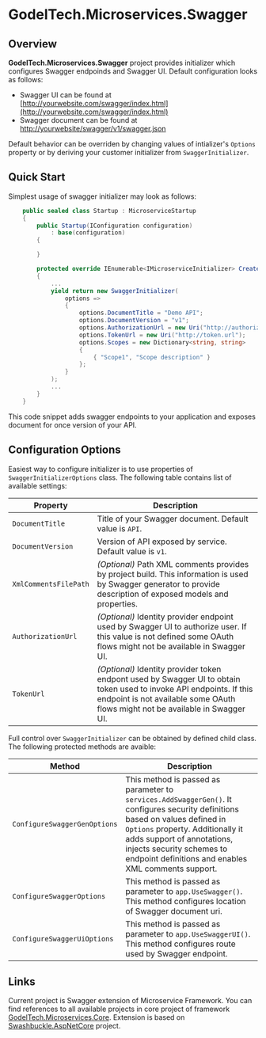 # GodelTech.Microservices.Swagger 
## Overview

**GodelTech.Microservices.Swagger** project provides initializer which configures Swagger endpoinds and Swagger UI. Default configuration looks as follows:

* Swagger UI can be found at [http://yourwebsite.com/swagger/index.html](http://yourwebsite.com/swagger/index.html)
* Swagger document can be found at [http://yourwebsite/swagger/v1/swagger.json](http://yourwebsite/swagger/v1/swagger.json)
  
Default behavior can be overriden by changing values of intializer's `Options` property or by deriving your customer initializer from `SwaggerInitializer`.

## Quick Start

Simplest usage of swagger initializer may look as follows:

```c#
    public sealed class Startup : MicroserviceStartup
    {
        public Startup(IConfiguration configuration)
            : base(configuration)
        {

        }

        protected override IEnumerable<IMicroserviceInitializer> CreateInitializers()
        {
            ...
            yield return new SwaggerInitializer(
                options =>
                {
                    options.DocumentTitle = "Demo API";
                    options.DocumentVersion = "v1";
                    options.AuthorizationUrl = new Uri("http://authorize.url");
                    options.TokenUrl = new Uri("http://token.url");
                    options.Scopes = new Dictionary<string, string>
                    {
                        { "Scope1", "Scope description" }
                    };
                }
            );
            ...
        }
    }
```
This code snippet adds swagger endpoints to your application and exposes document for once version of your API.

## Configuration Options

Easiest way to configure initializer is to use properties of `SwaggerInitializerOptions` class. The following table contains list of available settings:

| Property | Description |
|---|---|
| `DocumentTitle` | Title of your Swagger document. Default value is `API`. |
| `DocumentVersion` | Version of API exposed by service. Default value is `v1`. |
| `XmlCommentsFilePath` | *(Optional)* Path XML comments provides by project build. This information is used by Swagger generator to provide description of exposed models and properties. |
| `AuthorizationUrl` | *(Optional)* Identity provider endpoint used by Swagger UI to authorize user. If this value is not defined some OAuth flows might not be available in Swagger UI. |
| `TokenUrl` | *(Optional)* Identity provider token endpont used by Swagger UI to obtain token used to invoke API endpoints. If this endpoint is not available some OAuth flows might not be available in Swagger UI. |

Full control over `SwaggerInitializer` can be obtained by defined child class. The following protected methods are avaible:

| Method | Description |
|---|---|
| `ConfigureSwaggerGenOptions` | This method is passed as parameter to `services.AddSwaggerGen()`. It configures security definitions based on values defined in `Options` property. Additionally it adds support of annotations, injects security schemes to endpoint definitions and enables XML comments support. |
| `ConfigureSwaggerOptions` | This method is passed as parameter to `app.UseSwagger()`. This method configures location of Swagger document uri. |
| `ConfigureSwaggerUiOptions` | This method is passed as parameter to `app.UseSwaggerUI()`. This method configures route used by Swagger endpoint. |

## Links

Current project is Swagger extension of Microservice Framework. You can find references to all available projects in core project of framework [GodelTech.Microservices.Core](https://github.com/GodelTech/GodelTech.Microservices.Core). Extension is based on [Swashbuckle.AspNetCore](https://github.com/domaindrivendev/Swashbuckle.AspNetCore) project.